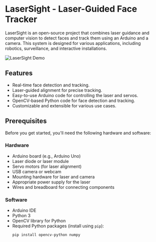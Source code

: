 # LaserSight - Laser-Guided Face Tracker

LaserSight is an open-source project that combines laser guidance and computer vision to detect faces and track them using an Arduino and a camera. This system is designed for various applications, including robotics, surveillance, and interactive installations.

![LaserSight Demo](demo.gif)

## Features

- Real-time face detection and tracking.
- Laser-guided alignment for precise tracking.
- Easy-to-use Arduino code for controlling the laser and servos.
- OpenCV-based Python code for face detection and tracking.
- Customizable and extensible for various use cases.

## Prerequisites

Before you get started, you'll need the following hardware and software:

### Hardware

- Arduino board (e.g., Arduino Uno)
- Laser diode or laser module
- Servo motors (for laser alignment)
- USB camera or webcam
- Mounting hardware for laser and camera
- Appropriate power supply for the laser
- Wires and breadboard for connecting components

### Software

- Arduino IDE
- Python 3
- OpenCV library for Python
- Required Python packages (install using `pip`):
  ```bash
  pip install opencv-python numpy
  ```
